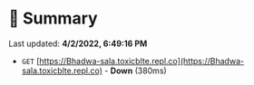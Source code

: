 # 📖 Summary
Last updated: **4/2/2022, 6:49:16 PM**

- `GET` [https://Bhadwa-sala.toxicblte.repl.co](https://Bhadwa-sala.toxicblte.repl.co) - **Down** (380ms)
